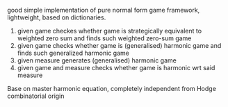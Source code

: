good simple implementation of pure normal form game framework, lightweight, based on dictionaries. 

1. given game checkes whether game is strategically equivalent to weighted zero sum and finds such weighted zero-sum game
2. given game checks whether game is (generalised) harmonic game and finds such generalized harmonic game
3. given measure generates (generalised) harmonic game
4. given game and measure checks whether game is harmonic wrt said measure

Base on master harmonic equation, completely independent from Hodge combinatorial origin